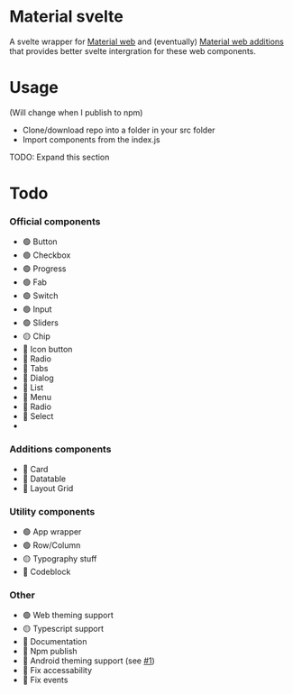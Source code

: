 # Material svelte
A svelte wrapper for [Material web](https://github.com/material-components/material-web) and (eventually) [Material web additions](https://github.com/maicol07/material-web-additions) that provides better svelte intergration for these web components.

# Usage
(Will change when I publish to npm)
 - Clone/download repo into a folder in your src folder
 - Import components from the index.js

TODO: Expand this section

# Todo
### Official components
 - 🟢 Button
 - 🟢 Checkbox
 - 🟢 Progress
 - 🟢 Fab
 - 🟢 Switch
 - 🟢 Input
 - 🟢 Sliders
 - 🟡 Chip
 - 🔴 Icon button
 - 🔴 Radio
 - 🔴 Tabs
 - 🔴 Dialog
 - 🔴 List
 - 🔴 Menu
 - 🔴 Radio
 - 🔴 Select
 - 
### Additions components
 - 🔴 Card
 - 🔴 Datatable
 - 🔴 Layout Grid
### Utility components
 - 🟢 App wrapper
 - 🟢 Row/Column
 - 🟡 Typography stuff
 - 🔴 Codeblock
### Other
 - 🟢 Web theming support
 - 🟡 Typescript support
 - 🔴 Documentation
 - 🔴 Npm publish
 - 🔴 Android theming support (see [#1](https://github.com/Aworldc/material-svelte/issues/1))
 - 🔴 Fix accessability
 - 🔴 Fix events
